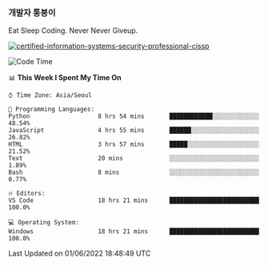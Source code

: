 ### 개발자 통붕이
Eat Sleep Coding.
Never Never Giveup.

[![certified-information-systems-security-professional-cissp](https://user-images.githubusercontent.com/44606727/157613689-acd84ec6-5f8f-4e79-89d9-a8d51f033634.png)](https://www.credly.com/badges/f394a010-85a0-450b-9136-8043af01d71c/public_url)

<!--START_SECTION:waka-->
![Code Time](http://img.shields.io/badge/Code%20Time-0%20secs-blue)

📊 **This Week I Spent My Time On** 

```text
⌚︎ Time Zone: Asia/Seoul

💬 Programming Languages: 
Python                   8 hrs 54 mins       ████████████░░░░░░░░░░░░░   48.54% 
JavaScript               4 hrs 55 mins       ██████░░░░░░░░░░░░░░░░░░░   26.82% 
HTML                     3 hrs 57 mins       █████░░░░░░░░░░░░░░░░░░░░   21.52% 
Text                     20 mins             ░░░░░░░░░░░░░░░░░░░░░░░░░   1.89% 
Bash                     8 mins              ░░░░░░░░░░░░░░░░░░░░░░░░░   0.77%

🔥 Editors: 
VS Code                  18 hrs 21 mins      █████████████████████████   100.0%

💻 Operating System: 
Windows                  18 hrs 21 mins      █████████████████████████   100.0%

```


 Last Updated on 01/06/2022 18:48:49 UTC
<!--END_SECTION:waka-->
